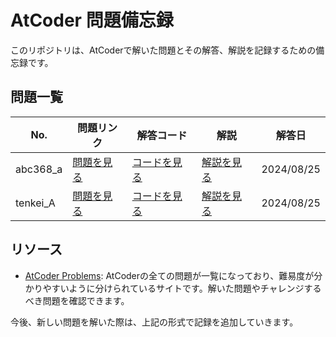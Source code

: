 # AtCoder 問題備忘録

このリポジトリは、AtCoderで解いた問題とその解答、解説を記録するための備忘録です。

## 問題一覧

| No.  | 問題リンク | 解答コード | 解説 | 解答日 |
| ---- | ---------- | ---------- | ---- | ------ |
| abc368_a | [問題を見る](https://atcoder.jp/contests/abc368/tasks/abc368_a) | [コードを見る](https://github.com/es1aT/AtCoder-Memo/blob/main/Solved-Problems/368_a.py) | [解説を見る](https://github.com/es1aT/atcoder/issues/1) | 2024/08/25 |
| tenkei_A | [問題を見る](https://atcoder.jp/contests/typical-algorithm/tasks/typical_algorithm_a) | [コードを見る](https://github.com/es1aT/AtCoder-Memo/blob/main/Solved-Problems/tenkei_A.py) | [解説を見る](https://github.com/es1aT/atcoder/issues/1) | 2024/08/25 |

## リソース

- [AtCoder Problems](https://kenkoooo.com/atcoder/#/table/): AtCoderの全ての問題が一覧になっており、難易度が分かりやすいように分けられているサイトです。解いた問題やチャレンジするべき問題を確認できます。



今後、新しい問題を解いた際は、上記の形式で記録を追加していきます。

